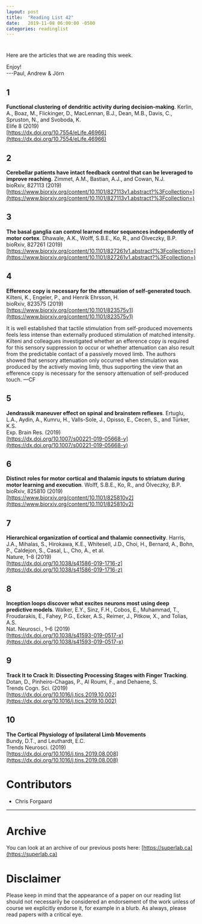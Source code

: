 ```yaml
---
layout: post
title:  "Reading List 42"
date:   2019-11-08 06:00:00 -0500
categories: readinglist
---
```


# 

Here are the articles that we are reading this week.

Enjoy!  
---Paul, Andrew & Jörn

## 1
**Functional clustering of dendritic activity during decision-making**. 
Kerlin, A., Boaz, M., Flickinger, D., MacLennan, B.J., Dean, M.B., Davis, C., Spruston, N., and Svoboda, K.  
Elife 8 (2019)  
[https://dx.doi.org/10.7554/eLife.46966](https://dx.doi.org/10.7554/eLife.46966)

## 2
**Cerebellar patients have intact feedback control that can be leveraged to improve reaching**. 
Zimmet, A.M., Bastian, A.J., and Cowan, N.J.  
bioRxiv, 827113 (2019)  
[https://www.biorxiv.org/content/10.1101/827113v1.abstract?%3Fcollection=](https://www.biorxiv.org/content/10.1101/827113v1.abstract?%3Fcollection=)

## 3
**The basal ganglia can control learned motor sequences independently of motor cortex**. 
Dhawale, A.K., Wolff, S.B.E., Ko, R., and Ölveczky, B.P.  
bioRxiv, 827261 (2019)  
[https://www.biorxiv.org/content/10.1101/827261v1.abstract?%3Fcollection=](https://www.biorxiv.org/content/10.1101/827261v1.abstract?%3Fcollection=)

## 4
**Efference copy is necessary for the attenuation of self-generated touch**. 
Kilteni, K., Engeler, P., and Henrik Ehrsson, H.  
bioRxiv, 823575 (2019)  
[https://www.biorxiv.org/content/10.1101/823575v1](https://www.biorxiv.org/content/10.1101/823575v1)

It is well established that tactile stimulation from self-produced movements feels less intense than externally produced stimulation of matched intensity. Kilteni and colleagues investigated whether an efference copy is required for this sensory suppression to occur or whether attenuation can also result from the predictable contact of a passively moved limb. The authors showed that sensory attenuation only occurred when stimulation was produced by the actively moving limb, thus supporting the view that an efference copy is necessary for the sensory attenuation of self-produced touch. —CF

## 5
**Jendrassik maneuver effect on spinal and brainstem reflexes**. 
Ertuglu, L.A., Aydin, A., Kumru, H., Valls-Sole, J., Opisso, E., Cecen, S., and Türker, K.S.  
Exp. Brain Res. (2019)  
[https://dx.doi.org/10.1007/s00221-019-05668-y](https://dx.doi.org/10.1007/s00221-019-05668-y)

## 6
**Distinct roles for motor cortical and thalamic inputs to striatum during motor learning and execution**. 
Wolff, S.B.E., Ko, R., and Ölveczky, B.P.  
bioRxiv, 825810 (2019)  
[https://www.biorxiv.org/content/10.1101/825810v2](https://www.biorxiv.org/content/10.1101/825810v2)

## 7
**Hierarchical organization of cortical and thalamic connectivity**. 
Harris, J.A., Mihalas, S., Hirokawa, K.E., Whitesell, J.D., Choi, H., Bernard, A., Bohn, P., Caldejon, S., Casal, L., Cho, A., et al.  
Nature, 1–8 (2019)  
[https://dx.doi.org/10.1038/s41586-019-1716-z](https://dx.doi.org/10.1038/s41586-019-1716-z)

## 8
**Inception loops discover what excites neurons most using deep predictive models**. 
Walker, E.Y., Sinz, F.H., Cobos, E., Muhammad, T., Froudarakis, E., Fahey, P.G., Ecker, A.S., Reimer, J., Pitkow, X., and Tolias, A.S.  
Nat. Neurosci., 1–6 (2019)  
[https://dx.doi.org/10.1038/s41593-019-0517-x](https://dx.doi.org/10.1038/s41593-019-0517-x)

## 9
**Track It to Crack It: Dissecting Processing Stages with Finger Tracking**. 
Dotan, D., Pinheiro-Chagas, P., Al Roumi, F., and Dehaene, S.  
Trends Cogn. Sci. (2019)  
[https://dx.doi.org/10.1016/j.tics.2019.10.002](https://dx.doi.org/10.1016/j.tics.2019.10.002)

## 10
**The Cortical Physiology of Ipsilateral Limb Movements**  
Bundy, D.T., and Leuthardt, E.C.  
Trends Neurosci. (2019)  
[https://dx.doi.org/10.1016/j.tins.2019.08.008](https://dx.doi.org/10.1016/j.tins.2019.08.008)


# Contributors
- Chris Forgaard


---
# Archive
You can look at an archive of our previous posts here: [https://superlab.ca](https://superlab.ca)


# Disclaimer
Please keep in mind that the appearance of a paper on our reading list should not necessarily be considered an endorsement of the work unless of course we explicitly endorse it, for example in a blurb. As always, please read papers with a critical eye.
